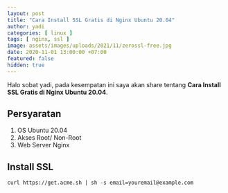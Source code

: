 ```yaml
---
layout: post
title: "Cara Install SSL Gratis di Nginx Ubuntu 20.04"
author: yadi
categories: [ linux ]
tags: [ nginx, ssl ]
image: assets/images/uploads/2021/11/zerossl-free.jpg
date: 2020-11-01 13:00:00 +07:00
featured: false
hidden: true
---
```


Halo sobat yadi, pada kesempatan ini saya akan share tentang **Cara Install SSL Gratis di Nginx Ubuntu 20.04**.

## Persyaratan
1. OS Ubuntu 20.04
2. Akses Root/ Non-Root
3. Web Server Nginx

## Install SSL

```
curl https://get.acme.sh | sh -s email=youremail@example.com
```


